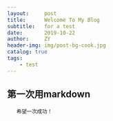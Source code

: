 ```yaml
---
layout:     post
title:      Welcome To My Blog
subtitle:   for a test
date:       2019-10-22
author:     ZY
header-img: img/post-bg-cook.jpg
catalog: true
tags:
    - test
---
```


## 第一次用markdown
       希望一次成功！
